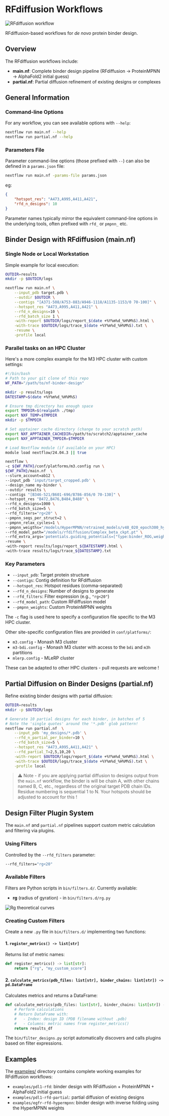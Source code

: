 # RFdiffusion Workflows

![RFdiffusion workflow](../images/rfd-workflow.png)

RFdiffusion-based workflows for _de novo_ protein binder design.

## Overview

The RFdiffusion workflows include:

- **main.nf**: Complete binder design pipeline (RFdiffusion → ProteinMPNN → AlphaFold2 initial guess)
- **partial.nf**: Partial diffusion refinement of existing designs or complexes

## General Information

### Command-line Options

For any workflow, you can see available options with `--help`:

```bash
nextflow run main.nf --help
nextflow run partial.nf --help
```

### Parameters File

Parameter command-line options (those prefixed with `--`) can also be defined in a `params.json` file:

```bash
nextflow run main.nf -params-file params.json
```

eg:
```json
{
    "hotspot_res": "A473,A995,A411,A421",
    "rfd_n_designs": 10
}
```

Parameter names typically mirror the equivalent command-line options in the underlying tools, often prefixed with `rfd_` or `pmpnn_` etc.

## Binder Design with RFdiffusion (main.nf)

### Single Node or Local Workstation

Simple example for local execution:

```bash
OUTDIR=results
mkdir -p $OUTDIR/logs

nextflow run main.nf \
    --input_pdb target.pdb \
    --outdir $OUTDIR \
    --contigs "[A371-508/A753-883/A946-1118/A1135-1153/0 70-100]" \
    --hotspot_res "A473,A995,A411,A421" \
    --rfd_n_designs=10 \
    --rfd_batch_size 1 \
    -with-report $OUTDIR/logs/report_$(date +%Y%m%d_%H%M%S).html \
    -with-trace $OUTDIR/logs/trace_$(date +%Y%m%d_%H%M%S).txt \
    -resume \
    -profile local
```

### Parallel tasks on an HPC Cluster

Here's a more complex example for the M3 HPC cluster with custom settings:

```bash
#!/bin/bash
# Path to your git clone of this repo
WF_PATH="/path/to/nf-binder-design"

mkdir -p results/logs
DATESTAMP=$(date +%Y%m%d_%H%M%S)

# Ensure tmp directory has enough space
export TMPDIR=$(realpath ./tmp)
export NXF_TEMP=$TMPDIR
mkdir -p $TMPDIR

# Set apptainer cache directory (change to your scratch path)
export NXF_APPTAINER_CACHEDIR=/path/to/scratch2/apptainer_cache
export NXF_APPTAINER_TMPDIR=$TMPDIR

# Load Nextflow module (if available on your HPC)
module load nextflow/24.04.3 || true

nextflow \
-c ${WF_PATH}/conf/platforms/m3.config run \
${WF_PATH}/main.nf  \
--slurm_account=ab12 \
--input_pdb 'input/target_cropped.pdb' \
--design_name my-binder \
--outdir results \
--contigs "[B346-521/B601-696/B786-856/0 70-130]" \
--hotspot_res "B472,B476,B484,B488" \
--rfd_n_designs=1000 \
--rfd_batch_size=5 \
--rfd_filters="rg<20" \
--pmpnn_seqs_per_struct=2 \
--pmpnn_relax_cycles=1 \
--pmpnn_weigths="/models/HyperMPNN/retrained_models/v48_020_epoch300_hyper.pt" \
--rfd_model_path="/models/rfdiffusion/Complex_beta_ckpt.pt" \
--rfd_extra_args='potentials.guiding_potentials=["type:binder_ROG,weight:7,min_dist:10"] potentials.guide_decay="quadratic"' \
-resume \
-with-report results/logs/report_${DATESTAMP}.html \
-with-trace results/logs/trace_${DATESTAMP}.txt
```

### Key Parameters

- `--input_pdb`: Target protein structure
- `--contigs`: Contig definition for RFdiffusion
- `--hotspot_res`: Hotspot residues (comma-separated)
- `--rfd_n_designs`: Number of designs to generate
- `--rfd_filters`: Filter expression (e.g., `"rg<20"`)
- `--rfd_model_path`: Custom RFdiffusion model
- `--pmpnn_weights`: Custom ProteinMPNN weights


The `-c` flag is used here to specify a configuration file specific to the M3 HPC cluster.

Other site-specific configuration files are provided in `conf/platforms/`:

- `m3.config` - Monash M3 cluster
- `m3-bdi.config` - Monash M3 cluster with access to the `bdi` and `m3h` partitions
- `mlerp.config` - MLeRP cluster

These can be adapted to other HPC clusters - pull requests are welcome !

## Partial Diffusion on Binder Designs (partial.nf)

Refine existing binder designs with partial diffusion:

```bash
OUTDIR=results
mkdir -p $OUTDIR/logs

# Generate 10 partial designs for each binder, in batches of 5
# Note the 'single quotes' around the '*.pdb' glob pattern!
nextflow run partial.nf  \
    --input_pdb 'my_designs/*.pdb' \
    --rfd_n_partial_per_binder=10 \
    --rfd_batch_size=5 \
    --hotspot_res "A473,A995,A411,A421" \
    --rfd_partial_T=2,5,10,20 \
    -with-report $OUTDIR/logs/report_$(date +%Y%m%d_%H%M%S).html \
    -with-trace $OUTDIR/logs/trace_$(date +%Y%m%d_%H%M%S).txt \
    -profile local
```

> ⚠️ Note - if you are applying partial diffusion to designs output from the `main.nf` workflow, the binder is will be chain A, with other chains named B, C, etc., regardless of the original target PDB chain IDs. Residue numbering is sequential 1 to N. Your hotspots should be adjusted to account for this !

## Design Filter Plugin System

The `main.nf` and `partial.nf` pipelines support custom metric calculation and filtering via plugins.

### Using Filters

Controlled by the `--rfd_filters` parameter:

```bash
--rfd_filters="rg<20"
```

### Available Filters

Filters are Python scripts in `bin/filters.d/`. Currently available:

- **rg** (radius of gyration) - in `bin/filters.d/rg.py`

![Rg theoretical curves](../Rg_theoretical_curves.png)

### Creating Custom Filters

Create a new `.py` file in `bin/filters.d/` implementing two functions:

#### 1. `register_metrics() -> list[str]`

Returns list of metric names:

```python
def register_metrics() -> list[str]:
    return ["rg", "my_custom_score"]
```

#### 2. `calculate_metrics(pdb_files: list[str], binder_chains: list[str]) -> pd.DataFrame`

Calculates metrics and returns a DataFrame:

```python
def calculate_metrics(pdb_files: list[str], binder_chains: list[str]) -> pd.DataFrame:
    # Perform calculations
    # Return DataFrame with:
    #   - Index: design ID (PDB filename without .pdb)
    #   - Columns: metric names from register_metrics()
    return results_df
```

The `bin/filter_designs.py` script automatically discovers and calls plugins based on filter expressions.

## Examples

The [examples/](https://github.com/Australian-Protein-Design-Initiative/nf-binder-design/tree/main/examples) directory contains complete working examples for RFdiffusion workflows:

- `examples/pdl1-rfd`: binder design with RFdiffusion + ProteinMPNN + AlphaFold2 initial guess
- `examples/pdl1-rfd-partial`: partial diffusion of existing designs
- `examples/egfr-rfd-hypermpnn`: binder design with inverse folding using the HyperMPNN weights
